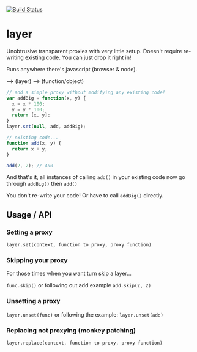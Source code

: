 [![Build Status](https://travis-ci.org/lovebear/layer.png)](https://travis-ci.org/lovebear/layer)

# layer

Unobtrusive transparent proxies with very little setup. Doesn't require re-writing existing code. You can just drop it right in!

Runs anywhere there's javascript (browser & node).

--> (layer) --> (function/object)


```js
// add a simple proxy without modifying any existing code!
var addBig = function(x, y) { 
  x = x * 100;
  y = y * 100;
  return [x, y];
}
layer.set(null, add, addBig);

// existing code...
function add(x, y) {
  return x + y;
}

add(2, 2); // 400
```
And that's it, all instances of calling `add()` in your existing code now go through `addBig()` then `add()`

You don't re-write your code! Or have to call `addBig()` directly.


## Usage / API

### Setting a proxy

`layer.set(context, function to proxy, proxy function)`

### Skipping your proxy
For those times when you want turn skip a layer...

`func.skip()` or following out add example `add.skip(2, 2)`

### Unsetting a proxy

`layer.unset(func)` or following the example: `layer.unset(add)`

### Replacing not proxying (monkey patching)

`layer.replace(context, function to proxy, proxy function)`
